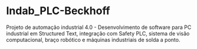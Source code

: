 # Indab_PLC-Beckhoff
Projeto de automação industrial 4.0 - Desenvolvimento de software para PC industrial em Structured Text, integração com Safety PLC, sistema de visão computacional, braço robótico e máquinas industriais de solda a ponto.
